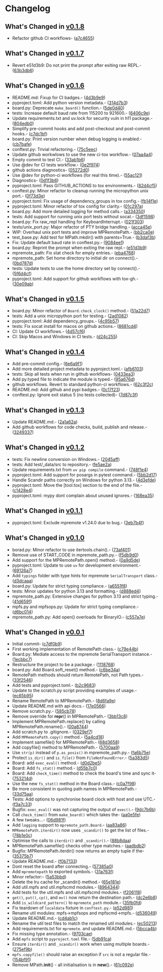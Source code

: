 # Changelog

## What's Changed  in [v0.1.8]

- Refactor github CI workflows- ([a7c4655])

[v0.1.8]: https://github.com/glenn20/mpremote-path/compare/v0.1.7..v0.1.8
[a7c4655]: https://github.com/glenn20/mpremote-path/commit/a7c46551c3c04f361b2470bcd0c939e3ce30988a

## What's Changed  in [v0.1.7]

- Revert e51d3b9: Do not print the prompt after exiting raw REPL.- ([63b3db6])

[v0.1.7]: https://github.com/glenn20/mpremote-path/compare/v0.1.6..v0.1.7
[63b3db6]: https://github.com/glenn20/mpremote-path/commit/63b3db6d272fbf1ae92bef71681bf206e1233822

## What's Changed  in [v0.1.6]

- README.md: Fixup for CI badges.- ([4d3b9e9])
- pyproject.toml: Add python version metadata.- ([314d7b3])
- board.py: Deprecate `make_board()` function.- ([5de0d40])
- tests: Increase default baud rate from 115200 to 921600.- ([6406c9e])
- Update requirements.txt and uv.lock for security vuln in h11 package.- ([804edb0])
- Simplify pre-commit hooks and add post-checkout and post-commit hooks.- ([c7dc1bf])
- board.py: Print version number when debug logging is enabled.- ([cb7bafe])
- conftest.py: Trivial refactoring.- ([75c5eec])
- Update github workwlows to use the new ci-tox workflow.- ([07aa4a4])
- Empty commit to test CI.- ([33ab1b6])
- Use @dev for CI tests workflow.- ([0e2f974])
- github actions diagnostics- ([05272d0])
- Use @dev for python-ci workflows (for real this time).- ([55ac121])
- Diagnostics- ([0d1f3b6])
- pyproject.toml: Pass GITHUB_ACTIONS to tox environments.- ([82d4cf5])
- conftest.py: Minor refactor to cleanup running the micropython unix port.- ([0f73d3e])
- pyproject.toml: Fix usage of dependency_groups in tox config.- ([fb14f1e])
- pyproject.toml: Minor refactor of tox config for clarity.- ([01c297a])
- board.py: Add more detailed logging for method calls.- ([a334350])
- tests: Add support for running unix port tests without socat.- ([3df1598])
- board.py: Fix raw_repl handling for KeyboardInterrupt.- ([021f303])
- tests/unix_port.py: Major refactor of PTY bridge handling.- ([acca45e])
- WIP: Overhaul unix port tests and improve MPRemotePath.- ([bb2ca0e])
- test_base.py: Add test for MPath.mkdir() with parents=True.- ([b3daf3b])
- Fix: Update default baud rate in conftest.py.- ([9084ee1])
- board.py: Reprint the prompt when exiting the raw repl.- ([e51d3b9])
- mpremote_path: Fix stat check for empty entries.- ([eba4768])
- mpremote_path: Set home directory to initial dir on connect().- ([0bd787d])
- tests: Update tests to use the home directory set by connect().- ([5f6d4cf])
- pyproject.toml: Add support for github workflows with tox-gh.- ([30e09ab])

[v0.1.6]: https://github.com/glenn20/mpremote-path/compare/v0.1.5..v0.1.6
[4d3b9e9]: https://github.com/glenn20/mpremote-path/commit/4d3b9e9ef369ea5c11376b1a9d45af41cbb73d78
[314d7b3]: https://github.com/glenn20/mpremote-path/commit/314d7b306c8575b4ba3679e5aec5bb20d011a9a5
[5de0d40]: https://github.com/glenn20/mpremote-path/commit/5de0d40690329e13446b3893309e8be24bfdf494
[6406c9e]: https://github.com/glenn20/mpremote-path/commit/6406c9e60d5f11554cd6f463e47ddd8db170d954
[804edb0]: https://github.com/glenn20/mpremote-path/commit/804edb04dcf375b46099e0627d33784211f87a7a
[c7dc1bf]: https://github.com/glenn20/mpremote-path/commit/c7dc1bf3a5fe82b5e88aec45a2486db28f66d7e2
[cb7bafe]: https://github.com/glenn20/mpremote-path/commit/cb7bafe627df981d0faada006c41c4bbd09412be
[75c5eec]: https://github.com/glenn20/mpremote-path/commit/75c5eecc9542662dd1afb94f8b7f86d168e1fc43
[07aa4a4]: https://github.com/glenn20/mpremote-path/commit/07aa4a437d2b3916dad13d9025aeb3e6a4fcbc9c
[33ab1b6]: https://github.com/glenn20/mpremote-path/commit/33ab1b6cc348cc571f4c043db2824aee606491cc
[0e2f974]: https://github.com/glenn20/mpremote-path/commit/0e2f974d5688dc3e166443652585cb2615cb43cd
[05272d0]: https://github.com/glenn20/mpremote-path/commit/05272d0459d093fb3ef24c79530ece7e0983c291
[55ac121]: https://github.com/glenn20/mpremote-path/commit/55ac1214f328664503e95398a157f219514577f8
[0d1f3b6]: https://github.com/glenn20/mpremote-path/commit/0d1f3b6414c2bf8e259f04ec8e5f73709f2879e9
[82d4cf5]: https://github.com/glenn20/mpremote-path/commit/82d4cf53f7201db327bd0c55faddb8f13cf48a0e
[0f73d3e]: https://github.com/glenn20/mpremote-path/commit/0f73d3e41f53b10d0d108a67da2cf6b5c8bef4c9
[fb14f1e]: https://github.com/glenn20/mpremote-path/commit/fb14f1ea619cf9c796aadb9e425ff45a66ca7fbb
[01c297a]: https://github.com/glenn20/mpremote-path/commit/01c297a90099321ec8fef50025e032addf42f78b
[a334350]: https://github.com/glenn20/mpremote-path/commit/a334350de301de3f5058819440f2999e457457a0
[3df1598]: https://github.com/glenn20/mpremote-path/commit/3df159857dd57daebac899ef6f33a7e8ab8b12b8
[021f303]: https://github.com/glenn20/mpremote-path/commit/021f303fb7cdbd404fd50122c271869610bc0587
[acca45e]: https://github.com/glenn20/mpremote-path/commit/acca45e7dcd45b0c3f235cbbf7ca3e22dc351db0
[bb2ca0e]: https://github.com/glenn20/mpremote-path/commit/bb2ca0e4b6a3b40cc794278b1e9034c031f27b8b
[b3daf3b]: https://github.com/glenn20/mpremote-path/commit/b3daf3b7cfc5b7bbd3fb384ac1d6d6e02f9dea74
[9084ee1]: https://github.com/glenn20/mpremote-path/commit/9084ee11849be3f6c4e2627da9b3a31d0c578af7
[e51d3b9]: https://github.com/glenn20/mpremote-path/commit/e51d3b997c8a9da44da6fc2fc59df42a45be3b1c
[eba4768]: https://github.com/glenn20/mpremote-path/commit/eba47685613cbf742bc40c017ca60933141840e9
[0bd787d]: https://github.com/glenn20/mpremote-path/commit/0bd787d63dc2def0ae12a876c3c3c7cf0b6f3507
[5f6d4cf]: https://github.com/glenn20/mpremote-path/commit/5f6d4cf87dd1cf016e77e005d817f4ac1cbd1944
[30e09ab]: https://github.com/glenn20/mpremote-path/commit/30e09ab6c301660bfe5ebaf590a42de09025e006

## What's Changed  in [v0.1.5]

- board.py: Minor refactor of `Board.check_clock()` method.- ([51a22d7])
- tests: Add a unix micropython port for testing.- ([2ad1082])
- pyproject.toml: Add dependency_groups.- ([4c95b57])
- tests: Fix socat install for macos on github actions.- ([8681cd4])
- CI: Update CI workflows.- ([4d57cf6])
- CI: Skip Macos and Windows in CI tests.- ([d24c255])

[v0.1.5]: https://github.com/glenn20/mpremote-path/compare/v0.1.4..v0.1.5
[51a22d7]: https://github.com/glenn20/mpremote-path/commit/51a22d7e20e79ea48fe4dc293fb485e96f1048e5
[2ad1082]: https://github.com/glenn20/mpremote-path/commit/2ad1082ba0b08b95ade10152842c6f68bd228b6b
[4c95b57]: https://github.com/glenn20/mpremote-path/commit/4c95b57a53077e4e42dc6b3d639dc02fcb38736f
[8681cd4]: https://github.com/glenn20/mpremote-path/commit/8681cd4fc801a9732ac04b1b23b38c6eceefbf11
[4d57cf6]: https://github.com/glenn20/mpremote-path/commit/4d57cf66fc6c8deeee8e440b0861a67370a06a5c
[d24c255]: https://github.com/glenn20/mpremote-path/commit/d24c2552055a423173b9566df8d24b5ccc73c0a0

## What's Changed  in [v0.1.4]

- Add pre-commit config.- ([6e6a9f1])
- Add more detailed project metadata to pyproject.toml.- ([afb6103])
- tests: Skip all tests when run in github workflows- ([0433ea3])
- Add py.typed file to indicate the module is typed.- ([95a676d])
- github workflows. Revert to standard python-ci workflows.- ([62c3f2c])
- README.md: Add github and pypi badges.- ([0c17f23])
- conftest.py: Ignore exit status 5 (no tests collected)- ([7d87c3f])

[v0.1.4]: https://github.com/glenn20/mpremote-path/compare/v0.1.3..v0.1.4
[6e6a9f1]: https://github.com/glenn20/mpremote-path/commit/6e6a9f141910f01e7bc027f25d5969ff9bef5c5a
[afb6103]: https://github.com/glenn20/mpremote-path/commit/afb6103281c1dd6841eceab0523e0f5bac83c1bd
[0433ea3]: https://github.com/glenn20/mpremote-path/commit/0433ea3ec81807d3b113a0f8c2fcd94a9c482461
[95a676d]: https://github.com/glenn20/mpremote-path/commit/95a676de4b506529eb3dc7325f7f76ff0fafe4e1
[62c3f2c]: https://github.com/glenn20/mpremote-path/commit/62c3f2c476b23647e82e1527615267e328762ce2
[0c17f23]: https://github.com/glenn20/mpremote-path/commit/0c17f237b7e41c119d782c3f503967fd056ba055
[7d87c3f]: https://github.com/glenn20/mpremote-path/commit/7d87c3f11ca3fd1d1d9f1d854e092d4bf73ea669

## What's Changed  in [v0.1.3]

- Update README.md.- ([2a1a62a])
- Add github workflows for code checks, build, publish and release.- ([3249337])

[v0.1.3]: https://github.com/glenn20/mpremote-path/compare/v0.1.2..v0.1.3
[2a1a62a]: https://github.com/glenn20/mpremote-path/commit/2a1a62adb77feee2a44ae3ff88eb870cf0c9f1f9
[3249337]: https://github.com/glenn20/mpremote-path/commit/3249337adc40d4aa1c69d00ea9af8690f5f36a4e

## What's Changed  in [v0.1.2]

- tests: Fix newline conversion on Windows.- ([2045aff])
- tests: Add test/_data/src to repository.- ([fe5ae2a])
- Update requirements.txt from `uv pip compile` command.- ([748f1e4])
- pyproject.toml: Add support for posargs in pytest command.- ([5bb2d17])
- Handle Scandir paths correctly on Windows for python 3.13.- ([4d3efde])
- pyproject.toml: Move the [tool.tox] section to the end of the file.- ([c1428e4])
- pyproject.toml: mypy dont complain about unused ignores.- ([168ea35])

[v0.1.2]: https://github.com/glenn20/mpremote-path/compare/v0.1.1..v0.1.2
[2045aff]: https://github.com/glenn20/mpremote-path/commit/2045affd240165cafb7e72257107bfffd12b1ec6
[fe5ae2a]: https://github.com/glenn20/mpremote-path/commit/fe5ae2a35a674812a4470f005fbe7acd689a927d
[748f1e4]: https://github.com/glenn20/mpremote-path/commit/748f1e4534c6dc1af583ef871d0c8f688eac30a6
[5bb2d17]: https://github.com/glenn20/mpremote-path/commit/5bb2d17fd4a93c17551159389f650439376cc568
[4d3efde]: https://github.com/glenn20/mpremote-path/commit/4d3efde1ffbace7db949ddb22a22fe1ac7df38d3
[c1428e4]: https://github.com/glenn20/mpremote-path/commit/c1428e496b619173f3e01b4a9989dc06cdaa751f
[168ea35]: https://github.com/glenn20/mpremote-path/commit/168ea35137df96e545ef641e289d933ab42c12b3

## What's Changed  in [v0.1.1]

- pyproject.toml: Exclude mpremote v1.24.0 due to bug.- ([3eb7b4f])

[v0.1.1]: https://github.com/glenn20/mpremote-path/compare/v0.1.0..v0.1.1
[3eb7b4f]: https://github.com/glenn20/mpremote-path/commit/3eb7b4f3899e017e21097853af6103918dd88df7

## What's Changed  in [v0.1.0]

- borad.py: Minor refactor to use itertools.chain().- ([73af401])
- Remove use of START_CODE in mpremote_path.py.- ([f5db9d0])
- Add support for the MPRemotePath.open() method.- ([0a9d5de])
- pyproject.toml: Update to use `uv` for development environment.- ([69126a7])
- Add `typings` folder with type hints for mpremote `SerialTransport` class.- ([d3dcaaa])
- board.py: Update for strict typing compliance.- ([a6551f8])
- tests: Minor updates for python 3.13 and formatting.- ([d888ed4])
- mpremote_path.py: Extensive changes for python 3.13 and strict typing.- ([41d6591])
- mpfs.py and mpfsops.py: Update for strict typing compliance.- ([d6bc014])
- mpremote_path.py: Add open() overloads for BinaryIO.- ([c557a7e])

[v0.1.0]: https://github.com/glenn20/mpremote-path/compare/v0.0.1..v0.1.0
[73af401]: https://github.com/glenn20/mpremote-path/commit/73af4019b79154e8cf7ad82f14416eed432c760b
[f5db9d0]: https://github.com/glenn20/mpremote-path/commit/f5db9d08b2d76edfd1109ea969fce95c0666bf76
[0a9d5de]: https://github.com/glenn20/mpremote-path/commit/0a9d5de9bf4badf9f58b265a10cdf5a95db2e6ad
[69126a7]: https://github.com/glenn20/mpremote-path/commit/69126a74341c4f2b8691df63bf6706b2f10b8fc4
[d3dcaaa]: https://github.com/glenn20/mpremote-path/commit/d3dcaaa2565200ad4e3589da6bb662c9fc52bcbc
[a6551f8]: https://github.com/glenn20/mpremote-path/commit/a6551f8135d5c65fc076b29a9f14e376ebf9f093
[d888ed4]: https://github.com/glenn20/mpremote-path/commit/d888ed4b6d177676c3b94979dd1697715acb50e2
[41d6591]: https://github.com/glenn20/mpremote-path/commit/41d6591fbb2a1f9e83da1bfe81fed57755183986
[d6bc014]: https://github.com/glenn20/mpremote-path/commit/d6bc01427ab196f674cef5f2759de6472de98fa3
[c557a7e]: https://github.com/glenn20/mpremote-path/commit/c557a7e9b0835ab32369a8dfe9e840b9d56a5538

## What's Changed  in [v0.0.1]

- Initial commit- ([c7df0b9])
- First working implementation of RemotePath class.- ([c79e44b])
- Board.py: Mediate access to the mpremote SerialTransport instance.- ([1ecbbc7])
- Restructure the project to be a package.- ([1118768])
- board.py: Add Board.soft_reset() method.- ([c6be34a])
- RemotePath methods should return RemotePath, not Path types.- ([33f2546])
- Add tests and pyproject.toml.- ([b2c9683])
- Update to the scratch.py script providing examples of usage.- ([ec65b95])
- Rename RemotePath to MPRemotePath.- ([8d6fa9e])
- Update README.md with api docs.- ([17e0566])
- Remove scratch.py.- ([585cb78])
- Remove override for __repr__() in MPRemotePath.- ([3bb13c8])
- Implement MPRemotePath.replace() by calling MPRemotePath.rename().- ([00a8744])
- Add scratch.py to .gitignore.- ([0329ef7])
- Add `MPRemotePath.copy()` method.- ([5a4cd18])
- Implement samefile() for MPRemotePath.- ([68d3658])
- Add copyfile() method to MPRemotePath.- ([5700aa9])
- Use `str(p)` instead of `p.as_posix()` in mpremote_path.py.- ([fa6b75e])
- Protect `is_dir()` and `is_file()` from `FileNotFoundError`.- ([5a383d5])
- Board: add `exec_eval()` method.- ([d0d2be5])
- Board: Add `fs_stat()` method.- ([d55b7c0])
- Board: Add `check_time()` method to check the board's time and sync it- ([753214d])
- Use the new `fs_stat()` method in the Board class.- ([c0a7f98])
- Be more consistent in quoting path names in MPRemotePath.- ([33d75aa])
- Tests: Add options to synchronise board clock with host and use UTC.- ([f3a7c33])
- Bugfix: `exec_eval()` was not capturing the output of `exec()`.- ([9dc7b6b])
- Call `check_time()` from `make_board()` which takes the- ([aa0e5fe])
- A few tweaks...- ([06d981f])
- Add `logging` support to `mpremote_path.Board`.- ([aa83a86])
- `MPRemotePath.iterdir()` now uses `_scandir()` to get the list of files.- ([78b1e0c])
- Optimise the calls to `iterdir()` and `_scandir()`.- ([88b8daa])
- MPRemotePath.samefile() checks other type matches.- ([aadbdb2])
- Bugfix: MPRemotePath.iterdir() now returns an empty tuple if the- ([35375b7])
- Update README.md.- ([f0b7133])
- Dont reset the board after connecting.- ([57385a0])
- Add `mpremotepath` to exported symbols.- ([31a763f])
- Minor refactor:- ([5a53bbd])
- Delete the lru cache for _scandir() method.- ([65e181e])
- Add util.mpfs and util.mpfscmd modules.- ([8964344])
- Add tests for the util.mpfs and util.mpfscmd modules.- ([f206118])
- `get()`, `put()`, `cp()`, and `mv()` now return the destination path.- ([dc2e6b8])
- Add `is_wildcard_pattern()` to `mpremote_path` module.- ([35fb0fd])
- Fix teardown of `localdata` fixture in `conftest.py`.- ([e52d981])
- Rename util modules: mpfs->mpfsops and mpfscmd->mpfs.- ([d536049])
- Update README.md.- ([cd4ab1c])
- Rename the util test files to match the renamed util modules.- ([ec50213])
- Add requirements.txt for `mpremote`. and update README.md.- ([5bcca4b])
- Fix missing type annotation.- ([9703cae])
- Add `mpfs` script to `pyproject.toml` file.- ([5db91ca])
- Ensure `iterdir()` and `_scandir()` work when using multiple boards.- ([275ef9b])
- `mpfs.copyfile()` should raise an exception if `src` is not a regular file.- ([154bf91])
- Remove MPath.__init__() - all initialisation is in __new__().- ([61c092e])

[v0.0.1]: https://github.com/glenn20/mpremote-path/tree/v0.0.1
[c7df0b9]: https://github.com/glenn20/mpremote-path/commit/c7df0b9759119df6848eece5d0e5b56976500970
[c79e44b]: https://github.com/glenn20/mpremote-path/commit/c79e44b965ab8a41ac8a9c4179ce85cc9d94d1b6
[1ecbbc7]: https://github.com/glenn20/mpremote-path/commit/1ecbbc7bf1f907c140f13beeba8af12b943c5e02
[1118768]: https://github.com/glenn20/mpremote-path/commit/1118768144d1770ee9ca20db5ed5b289fcdfd838
[c6be34a]: https://github.com/glenn20/mpremote-path/commit/c6be34a1f30a29c43917f4c3d6edf4ba9599107b
[33f2546]: https://github.com/glenn20/mpremote-path/commit/33f254669cbb38abe4363eb3fe36095dd299be99
[b2c9683]: https://github.com/glenn20/mpremote-path/commit/b2c96833a15fc3cb8163276fabe45fb83f9986fc
[ec65b95]: https://github.com/glenn20/mpremote-path/commit/ec65b95a433eafc2d0f260363fa3779147e2d3b2
[8d6fa9e]: https://github.com/glenn20/mpremote-path/commit/8d6fa9e65f87b96ee33d25d21e898ae52ee3cfc7
[17e0566]: https://github.com/glenn20/mpremote-path/commit/17e056655808b3bc5ac5e46e4705d78ad9b343a4
[585cb78]: https://github.com/glenn20/mpremote-path/commit/585cb78ea458aa50466dca2deb14a7ca1ead1cf1
[3bb13c8]: https://github.com/glenn20/mpremote-path/commit/3bb13c8c14af84284724e43911cc033f6f9f2f7a
[00a8744]: https://github.com/glenn20/mpremote-path/commit/00a874415b6ea94d610fefb9abc3d43524657f44
[0329ef7]: https://github.com/glenn20/mpremote-path/commit/0329ef7f504696fafddb76f3c426f2e9e1458752
[5a4cd18]: https://github.com/glenn20/mpremote-path/commit/5a4cd18577e637878af9200096b64e83e050e19e
[68d3658]: https://github.com/glenn20/mpremote-path/commit/68d3658995ebc1ed6264e6b110a2d05506932f70
[5700aa9]: https://github.com/glenn20/mpremote-path/commit/5700aa994e7f3677fbd5c224cc74d378e16d36c2
[fa6b75e]: https://github.com/glenn20/mpremote-path/commit/fa6b75eaabf09c4c7fbefb13401d16e9193cf9e4
[5a383d5]: https://github.com/glenn20/mpremote-path/commit/5a383d5c9b8f43ab4b1f323b1a8ca06e93981ae5
[d0d2be5]: https://github.com/glenn20/mpremote-path/commit/d0d2be5dcb14d212036bdaf4b5c870846b74d3da
[d55b7c0]: https://github.com/glenn20/mpremote-path/commit/d55b7c0e1cc118288e144ef0d6bc84793bd491e5
[753214d]: https://github.com/glenn20/mpremote-path/commit/753214d81e3bf8eeeddbe064ea32d5c885ef72b7
[c0a7f98]: https://github.com/glenn20/mpremote-path/commit/c0a7f981b8125e40dd5a16c6fb84453216e9d1e8
[33d75aa]: https://github.com/glenn20/mpremote-path/commit/33d75aaaa3a21c731ccde30132ff4762b0dd569f
[f3a7c33]: https://github.com/glenn20/mpremote-path/commit/f3a7c33d6766734d090748e25d5578589d50a0e7
[9dc7b6b]: https://github.com/glenn20/mpremote-path/commit/9dc7b6b4626d583d9d7d3f73a2f553c997055e5b
[aa0e5fe]: https://github.com/glenn20/mpremote-path/commit/aa0e5fecce4e96efec1ffe418e1dbb002f37f025
[06d981f]: https://github.com/glenn20/mpremote-path/commit/06d981f623b4b021dd116cdf0a5873443540fbe8
[aa83a86]: https://github.com/glenn20/mpremote-path/commit/aa83a86b5b2408891c6ee84a3fff0cbfbf7ea223
[78b1e0c]: https://github.com/glenn20/mpremote-path/commit/78b1e0c89ddac21fa6c44d60b9c34d495176f0e9
[88b8daa]: https://github.com/glenn20/mpremote-path/commit/88b8daa05f569edf40614ca1859d184a12ff0fa2
[aadbdb2]: https://github.com/glenn20/mpremote-path/commit/aadbdb2293e6f7f01ff74c10cbb7ef3574bac9fd
[35375b7]: https://github.com/glenn20/mpremote-path/commit/35375b7be0da543697fe84f1095f77df57a4972f
[f0b7133]: https://github.com/glenn20/mpremote-path/commit/f0b713318205c1cb62214418bef0d90be736c8d5
[57385a0]: https://github.com/glenn20/mpremote-path/commit/57385a0d2e35f13c47e7220499834cac270aab85
[31a763f]: https://github.com/glenn20/mpremote-path/commit/31a763f3cde50a57bdd9f8158ccaa5e73f1ce412
[5a53bbd]: https://github.com/glenn20/mpremote-path/commit/5a53bbd259fe072824d7058c90d01c254b523fc4
[65e181e]: https://github.com/glenn20/mpremote-path/commit/65e181ee36e2928ed3350cb0bf301b76a8500788
[8964344]: https://github.com/glenn20/mpremote-path/commit/89643441188653abad461c55bf59e73f21e2ac68
[f206118]: https://github.com/glenn20/mpremote-path/commit/f206118914e98fb3e375e7aff32bf5c6b998851f
[dc2e6b8]: https://github.com/glenn20/mpremote-path/commit/dc2e6b8200a2964a3d5fb550f6ca84750bac8c06
[35fb0fd]: https://github.com/glenn20/mpremote-path/commit/35fb0fd3e8bf5ee9ea8f9d42fee8b625120b44f4
[e52d981]: https://github.com/glenn20/mpremote-path/commit/e52d981926e11b7d941f350486d93a32c7a87105
[d536049]: https://github.com/glenn20/mpremote-path/commit/d5360490430441240dc2de039ce326a49087707a
[cd4ab1c]: https://github.com/glenn20/mpremote-path/commit/cd4ab1c1c1fba0d1f90417573bee73e70683314d
[ec50213]: https://github.com/glenn20/mpremote-path/commit/ec502134915b98d14c9ebb3a37a1f4e0fc6fec20
[5bcca4b]: https://github.com/glenn20/mpremote-path/commit/5bcca4b551c2e99f07ea14f807e752f41dc63782
[9703cae]: https://github.com/glenn20/mpremote-path/commit/9703cae579e1b35b67b665547c2bf184abd16782
[5db91ca]: https://github.com/glenn20/mpremote-path/commit/5db91ca24e14b35eb9097bee3425dd862f04d0c6
[275ef9b]: https://github.com/glenn20/mpremote-path/commit/275ef9b8d257d7260452a0d1a6131e33803631af
[154bf91]: https://github.com/glenn20/mpremote-path/commit/154bf911facb41610b8b877aaf7ac794b056a3de
[61c092e]: https://github.com/glenn20/mpremote-path/commit/61c092e916e0bab5d90fa26a2e3d197746ce1fd6

<!-- generated by git-cliff -->
